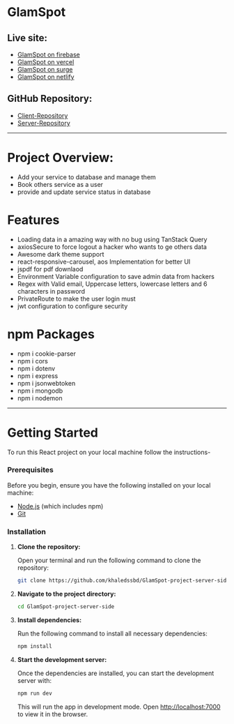 # GlamSpot

## Live site:

- [GlamSpot on firebase](https://glamspot-khaled.web.app)
- [GlamSpot on vercel](https://glamspot-by-khaled.vercel.app)
- [GlamSpot on surge](https://glamspot-by-khaled.surge.sh)
- [GlamSpot on netlify](https://glamspot-by-khaled.netlify.app)

## GitHub Repository:

- [Client-Repository](https://github.com/khaledssbd/GlamSpot-project-client-side)
- [Server-Repository](https://github.com/khaledssbd/GlamSpot-project-server-side)

---

# Project Overview:

- Add your service to database and manage them
- Book others service as a user
- provide and update service status in database

# Features

- Loading data in a amazing way with no bug using TanStack Query
- axiosSecure to force logout a hacker who wants to ge others data
- Awesome dark theme support
- react-responsive-carousel, aos Implementation for better UI
- jspdf for pdf downlaod
- Environment Variable configuration to save admin data from hackers
- Regex with Valid email, Uppercase letters, lowercase letters and 6 characters in password
- PrivateRoute to make the user login must
- jwt configuration to configure security

# npm Packages

- npm i cookie-parser
- npm i cors
- npm i dotenv
- npm i express
- npm i jsonwebtoken
- npm i mongodb
- npm i nodemon

---

# Getting Started

To run this React project on your local machine follow the instructions-

### Prerequisites

Before you begin, ensure you have the following installed on your local machine:

- [Node.js](https://nodejs.org/en/download/) (which includes npm)
- [Git](https://git-scm.com/)

### Installation

1. **Clone the repository:**

   Open your terminal and run the following command to clone the repository:

   ```bash
   git clone https://github.com/khaledssbd/GlamSpot-project-server-side
   ```

2. **Navigate to the project directory:**

   ```bash
   cd GlamSpot-project-server-side
   ```

3. **Install dependencies:**

   Run the following command to install all necessary dependencies:

   ```bash
   npm install
   ```

4. **Start the development server:**

   Once the dependencies are installed, you can start the development server
   with:

   ```bash
   npm run dev
   ```

   This will run the app in development mode. Open
   [http://localhost:7000](http://localhost:7000) to view it in the browser.
